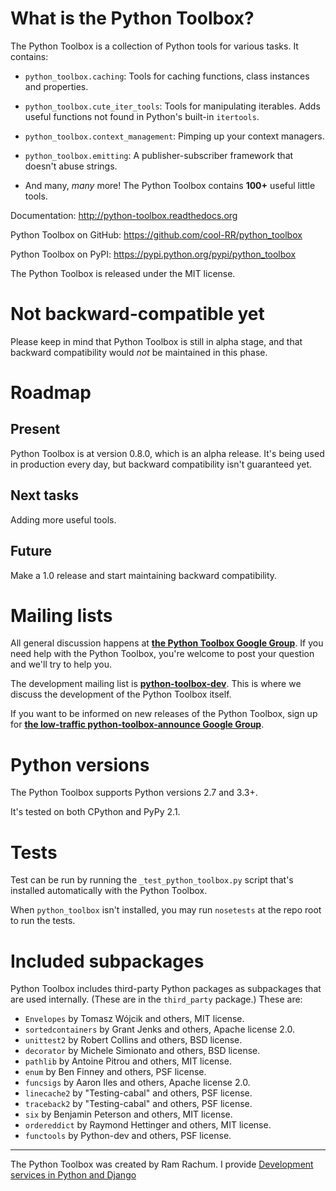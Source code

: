 # What is the Python Toolbox? #

The Python Toolbox is a collection of Python tools for various tasks. It
contains:

 - `python_toolbox.caching`: Tools for caching functions, class instances and
   properties.
 
 - `python_toolbox.cute_iter_tools`: Tools for manipulating iterables. Adds
   useful functions not found in Python's built-in `itertools`.
 
 - `python_toolbox.context_management`: Pimping up your context managers.
 
 - `python_toolbox.emitting`: A publisher-subscriber framework that doesn't
   abuse strings.
   
 - And many, *many* more! The Python Toolbox contains **100+** useful little
   tools.

Documentation: http://python-toolbox.readthedocs.org   

Python Toolbox on GitHub: https://github.com/cool-RR/python_toolbox

Python Toolbox on PyPI: https://pypi.python.org/pypi/python_toolbox

The Python Toolbox is released under the MIT license.

# Not backward-compatible yet #

Please keep in mind that Python Toolbox is still in alpha stage, and that backward compatibility would *not* be maintained in this phase. 


# Roadmap #

## Present ##

Python Toolbox is at version 0.8.0, which is an alpha release. It's being used in production every day, but backward compatibility isn't guaranteed yet.

## Next tasks ##

Adding more useful tools.

## Future ##

Make a 1.0 release and start maintaining backward compatibility.


# Mailing lists #

All general discussion happens at **[the Python Toolbox Google Group](https://groups.google.com/forum/#!forum/python-toolbox)**. If you need help with the Python Toolbox, you're welcome to post your question and we'll try to help you.

The development mailing list is **[python-toolbox-dev](https://groups.google.com/forum/#!forum/python-toolbox-dev)**. This is where we discuss the development of the Python Toolbox itself.

If you want to be informed on new releases of the Python Toolbox, sign up for
**[the low-traffic python-toolbox-announce Google Group](https://groups.google.com/forum/#!forum/python-toolbox-announce)**.

# Python versions #
 
The Python Toolbox supports Python versions 2.7 and 3.3+.

It's tested on both CPython and PyPy 2.1.


# Tests #

Test can be run by running the `_test_python_toolbox.py` script that's
installed automatically with the Python Toolbox.

When `python_toolbox` isn't installed, you may run `nosetests` at the repo root
to run the tests.


# Included subpackages #

Python Toolbox includes third-party Python packages as subpackages that are used internally. (These are in the `third_party` package.) These are: 

 * `Envelopes` by Tomasz Wójcik and others, MIT license.
 * `sortedcontainers` by Grant Jenks and others, Apache license 2.0.
 * `unittest2` by Robert Collins and others, BSD license.
 * `decorator` by Michele Simionato and others, BSD license.
 * `pathlib` by Antoine Pitrou and others, MIT license.
 * `enum` by Ben Finney and others, PSF license.
 * `funcsigs` by Aaron Iles and others, Apache license 2.0.
 * `linecache2` by "Testing-cabal" and others, PSF license.
 * `traceback2` by "Testing-cabal" and others, PSF license.
 * `six` by Benjamin Peterson and others, MIT license.
 * `ordereddict` by Raymond Hettinger and others, MIT license.
 * `functools` by Python-dev and others, PSF license.


------------------------------------------------------------------

The Python Toolbox was created by Ram Rachum. I provide 
[Development services in Python and Django](https://chipmunkdev.com)


